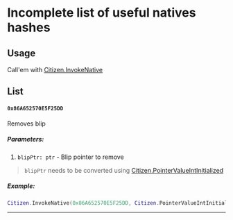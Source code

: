 # Incomplete list of useful natives hashes

## Usage

Call'em with [Citizen.InvokeNative](https://github.com/RiderSx/fr-docs/blob/master/API/Client.md#citizeninvokenativehash-hash-args-any-any)

## List

#### `0x86A652570E5F25DD`

Removes blip

##### Parameters:

1. `blipPtr: ptr` - Blip pointer to remove

> `blipPtr` needs to be converted using [Citizen.PointerValueIntInitialized](https://github.com/RiderSx/fr-docs/blob/master/API/Client.md#citizenpointervalueintinitializedvalue-int-ptr)

##### Example:

```lua
Citizen.InvokeNative(0x86A652570E5F25DD, Citizen.PointerValueIntInitialized(blip))
```

---
